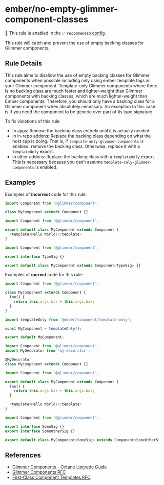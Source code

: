 # ember/no-empty-glimmer-component-classes

💼 This rule is enabled in the ✅ `recommended` [config](https://github.com/ember-cli/eslint-plugin-ember#-configurations).

<!-- end auto-generated rule header -->

This rule will catch and prevent the use of empty backing classes for Glimmer components.

## Rule Details

This rule aims to disallow the use of empty backing classes for Glimmer components when possible including only using ember template tags in your Glimmer component. Template-only Glimmer components where there is no backing class are much faster and lighter-weight than Glimmer components with backing classes, which are much lighter-weight than Ember components. Therefore, you should only have a backing class for a Glimmer component when absolutely necessary. An exception to this case is if you need the component to be generic over part of its type signature.

To fix violations of this rule:

- In apps: Remove the backing class entirely until it is actually needed.
- In in-repo addons: Replace the backing class depending on what the host app is doing. That is, if `template-only-glimmer-components` is enabled, remove the backing class. Otherwise, replace it with a `templateOnly` export.
- In other addons: Replace the backing class with a `templateOnly` export. This is necessary because you can't assume `template-only-glimmer-components` is enabled.

## Examples

Examples of **incorrect** code for this rule:

```js
import Component from '@glimmer/component';

class MyComponent extends Component {}
```

```js
import Component from '@glimmer/component';

export default class MyComponent extends Component {
  <template>Hello World!</template>
}
```

```ts
import Component from '@glimmer/component';

export interface TypeSig {}

export default class MyComponent extends Component<TypeSig> {}
```

Examples of **correct** code for this rule:

```js
import Component from '@glimmer/component';

class MyComponent extends Component {
  foo() {
    return this.args.bar + this.args.baz;
  }
}
```

```js
import templateOnly from '@ember/component/template-only';

const MyComponent = templateOnly();

export default MyComponent;
```

```js
import Component from '@glimmer/component';
import MyDecorator from 'my-decorator';

@MyDecorator
class MyComponent extends Component {}
```

```js
import Component from '@glimmer/component';

export default class MyComponent extends Component {
  foo() {
    return this.args.bar + this.args.baz;
  }

  <template>Hello World!</template>
}
```

```ts
import Component from '@glimmer/component';

export interface SomeSig {}
export interface SomeOtherSig {}

export default class MyComponent<SomeSig> extends Component<SomeOtherSig> {}
```

## References

- [Glimmer Components - Octane Upgrade Guide](https://guides.emberjs.com/release/upgrading/current-edition/glimmer-components/)
- [Glimmer Components RFC](https://emberjs.github.io/rfcs/0416-glimmer-components.html)
- [First-Class Component Templates RFC](https://rfcs.emberjs.com/id/0779-first-class-component-templates/)
